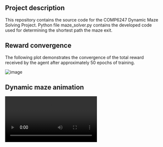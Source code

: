 ## Project description

This repository contains the source code for the COMP6247 Dynamic Maze Solving Project. Python file maze_solver.py
contains the developed code used for determining the shortest path the maze exit.

## Reward convergence

The following plot demonstrates the convergence of the total reward received by the agent after approximately
50 epochs of training.

![image](https://github.com/pacfan/COMP6247_Dynamic_Maze_Solivng_Project/blob/main/total_rewards_plot.png)

## Dynamic maze animation

![](maze_animation.mp4)

